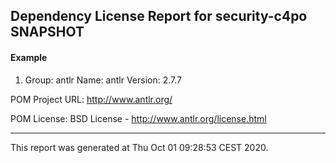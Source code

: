 ## Dependency License Report for security-c4po SNAPSHOT

#### Example

1. Group: antlr  Name: antlr  Version: 2.7.7

POM Project URL: http://www.antlr.org/

POM License: BSD License - http://www.antlr.org/license.html

--------------------------------------------------------------------------------

This report was generated at Thu Oct 01 09:28:53 CEST 2020.
